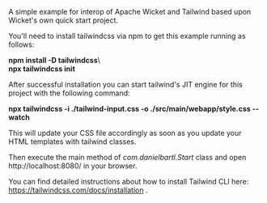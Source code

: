 A simple example for interop of Apache Wicket and Tailwind based upon Wicket's own quick start project.

You'll need to install tailwindcss via npm to get this example running as follows:

**npm install -D tailwindcss**\  
**npx tailwindcss init**

After successful installation you can start tailwind's JIT engine for this project with the following command:

**npx tailwindcss -i ./tailwind-input.css -o ./src/main/webapp/style.css --watch**

This will update your CSS file accordingly as soon as you update your HTML templates with tailwind classes.

Then execute the main method of *com.danielbartl.Start* class and open http://localhost:8080/ in your browser.

You can find detailed instructions about how to install Tailwind CLI here:
https://tailwindcss.com/docs/installation .

